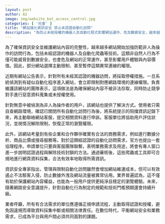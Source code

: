 ```yaml
---
layout: post
author: AI
image: img/website_bot_access_control.jpg
categories: [ '社會' ]
title: "網站強化資訊安全 禁止未認證自動化訪問"
description: "為防止未經授權的機器人及自動化程式影響網站運作、危及數據安全，越來越多網站實施嚴格防護，對未經認證的自動訪問採取停權措施。用戶若遭誤判可申訴恢復權限；合法企業可經申請取得合規資料採集權。專家認為這有助於保障網站內容與用戶體驗，未來相關規範與技術門檻仍將持續提升。"
---
```

為了確保資訊安全並維護網站內容的完整性，越來越多網站開始加強防範非人為操作的訪問行為，包括未經認證的機器人及自動化爬蟲等技術。這類非自然人行為不僅可能威脅到數據安全，也會危及網站的正常運作，甚至影響用戶體驗與內容價值。因此，部分網站選擇主動限制、甚至暫停這類異常連線的權限。

近期有網站公告表示，針對所有未經其認證的機器訪問，將採取停權措施。一旦系統偵測到有疑似自動化程序進入網站，會立即限制對應網路環境的連線權限。負責維護該網站的團隊表示，這項做法是為確保網站內容不被非法存取，同時防止競爭對手進行惡意資料蒐集或未授權使用。

針對無意中被偵測為非人為操作者的用戶，該網站也提供了解決方式。使用者只需自查網路環境，確認已關閉所有自動化訪問行為後，將系統提示的阻擋資訊記錄下來，再主動聯絡網站客服，提交相關資料進行申訴。客服單位將協助用戶評估狀況，並視情況解除限制，恢復正常的瀏覽權限。

此外，該網站考量到有些企業和合作夥伴確實有合法的商務需求，例如進行數據分析、商品比價或搜尋服務等。對於這類經認證的自動化訪問需求，官方也提出一套協理程序。申請單位只要與客服團隊聯繫，表明業務需求及用途，將會有專人窗口進一步說明認證過程與解除技術封鎖的方法。通過審核後，這些爬蟲或工具即可合規地進行網頁資料採集，合法有效率地取得所需資訊。

資訊安全專家指出，管理與限制自動化訪問雖然會增加網站維運成本，但可以有效遏止不法駭客入侵，防止數據外洩及網站流量被異常佔用。業界普遍認為，這不僅有助於保護網站內容權益，也能為一般用戶提供更純淨且穩定的瀏覽體驗。未來，隨著網路安全意識提升，針對自動化行為制定的規範和技術門檻預期還會持續升級。

業者呼籲，所有有合法需求的單位應遵循正規申請流程，主動取得認證和授權，避免因違規而導致資料採集中斷或相關法律責任。在數位時代，平衡網站安全和業務需求，已成為平台與用戶間必須共同面對的課題。